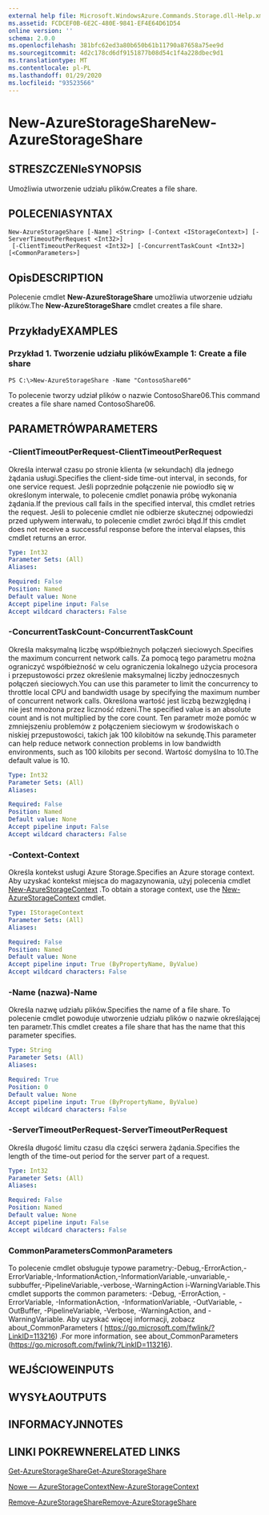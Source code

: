 ```yaml
---
external help file: Microsoft.WindowsAzure.Commands.Storage.dll-Help.xml
ms.assetid: FCDCEF0B-6E2C-480E-9841-EF4E64D61D54
online version: ''
schema: 2.0.0
ms.openlocfilehash: 381bfc62ed3a80b650b61b11790a87658a75ee9d
ms.sourcegitcommit: 4d2c178cd6df9151877b08d54c1f4a228dbec9d1
ms.translationtype: MT
ms.contentlocale: pl-PL
ms.lasthandoff: 01/29/2020
ms.locfileid: "93523566"
---
```

# <span data-ttu-id="2a5e7-101">New-AzureStorageShare</span><span class="sxs-lookup"><span data-stu-id="2a5e7-101">New-AzureStorageShare</span></span>

## <span data-ttu-id="2a5e7-102">STRESZCZENIe</span><span class="sxs-lookup"><span data-stu-id="2a5e7-102">SYNOPSIS</span></span>
<span data-ttu-id="2a5e7-103">Umożliwia utworzenie udziału plików.</span><span class="sxs-lookup"><span data-stu-id="2a5e7-103">Creates a file share.</span></span>

## <span data-ttu-id="2a5e7-104">POLECENIA</span><span class="sxs-lookup"><span data-stu-id="2a5e7-104">SYNTAX</span></span>

```
New-AzureStorageShare [-Name] <String> [-Context <IStorageContext>] [-ServerTimeoutPerRequest <Int32>]
 [-ClientTimeoutPerRequest <Int32>] [-ConcurrentTaskCount <Int32>] [<CommonParameters>]
```

## <span data-ttu-id="2a5e7-105">Opis</span><span class="sxs-lookup"><span data-stu-id="2a5e7-105">DESCRIPTION</span></span>
<span data-ttu-id="2a5e7-106">Polecenie cmdlet **New-AzureStorageShare** umożliwia utworzenie udziału plików.</span><span class="sxs-lookup"><span data-stu-id="2a5e7-106">The **New-AzureStorageShare** cmdlet creates a file share.</span></span>

## <span data-ttu-id="2a5e7-107">Przykłady</span><span class="sxs-lookup"><span data-stu-id="2a5e7-107">EXAMPLES</span></span>

### <span data-ttu-id="2a5e7-108">Przykład 1. Tworzenie udziału plików</span><span class="sxs-lookup"><span data-stu-id="2a5e7-108">Example 1: Create a file share</span></span>
```
PS C:\>New-AzureStorageShare -Name "ContosoShare06"
```

<span data-ttu-id="2a5e7-109">To polecenie tworzy udział plików o nazwie ContosoShare06.</span><span class="sxs-lookup"><span data-stu-id="2a5e7-109">This command creates a file share named ContosoShare06.</span></span>

## <span data-ttu-id="2a5e7-110">PARAMETRÓW</span><span class="sxs-lookup"><span data-stu-id="2a5e7-110">PARAMETERS</span></span>

### <span data-ttu-id="2a5e7-111">-ClientTimeoutPerRequest</span><span class="sxs-lookup"><span data-stu-id="2a5e7-111">-ClientTimeoutPerRequest</span></span>
<span data-ttu-id="2a5e7-112">Określa interwał czasu po stronie klienta (w sekundach) dla jednego żądania usługi.</span><span class="sxs-lookup"><span data-stu-id="2a5e7-112">Specifies the client-side time-out interval, in seconds, for one service request.</span></span>
<span data-ttu-id="2a5e7-113">Jeśli poprzednie połączenie nie powiodło się w określonym interwale, to polecenie cmdlet ponawia próbę wykonania żądania.</span><span class="sxs-lookup"><span data-stu-id="2a5e7-113">If the previous call fails in the specified interval, this cmdlet retries the request.</span></span>
<span data-ttu-id="2a5e7-114">Jeśli to polecenie cmdlet nie odbierze skutecznej odpowiedzi przed upływem interwału, to polecenie cmdlet zwróci błąd.</span><span class="sxs-lookup"><span data-stu-id="2a5e7-114">If this cmdlet does not receive a successful response before the interval elapses, this cmdlet returns an error.</span></span>

```yaml
Type: Int32
Parameter Sets: (All)
Aliases: 

Required: False
Position: Named
Default value: None
Accept pipeline input: False
Accept wildcard characters: False
```

### <span data-ttu-id="2a5e7-115">-ConcurrentTaskCount</span><span class="sxs-lookup"><span data-stu-id="2a5e7-115">-ConcurrentTaskCount</span></span>
<span data-ttu-id="2a5e7-116">Określa maksymalną liczbę współbieżnych połączeń sieciowych.</span><span class="sxs-lookup"><span data-stu-id="2a5e7-116">Specifies the maximum concurrent network calls.</span></span>
<span data-ttu-id="2a5e7-117">Za pomocą tego parametru można ograniczyć współbieżność w celu ograniczenia lokalnego użycia procesora i przepustowości przez określenie maksymalnej liczby jednoczesnych połączeń sieciowych.</span><span class="sxs-lookup"><span data-stu-id="2a5e7-117">You can use this parameter to limit the concurrency to throttle local CPU and bandwidth usage by specifying the maximum number of concurrent network calls.</span></span>
<span data-ttu-id="2a5e7-118">Określona wartość jest liczbą bezwzględną i nie jest mnożona przez liczność rdzeni.</span><span class="sxs-lookup"><span data-stu-id="2a5e7-118">The specified value is an absolute count and is not multiplied by the core count.</span></span>
<span data-ttu-id="2a5e7-119">Ten parametr może pomóc w zmniejszeniu problemów z połączeniem sieciowym w środowiskach o niskiej przepustowości, takich jak 100 kilobitów na sekundę.</span><span class="sxs-lookup"><span data-stu-id="2a5e7-119">This parameter can help reduce network connection problems in low bandwidth environments, such as 100 kilobits per second.</span></span>
<span data-ttu-id="2a5e7-120">Wartość domyślna to 10.</span><span class="sxs-lookup"><span data-stu-id="2a5e7-120">The default value is 10.</span></span>

```yaml
Type: Int32
Parameter Sets: (All)
Aliases: 

Required: False
Position: Named
Default value: None
Accept pipeline input: False
Accept wildcard characters: False
```

### <span data-ttu-id="2a5e7-121">-Context</span><span class="sxs-lookup"><span data-stu-id="2a5e7-121">-Context</span></span>
<span data-ttu-id="2a5e7-122">Określa kontekst usługi Azure Storage.</span><span class="sxs-lookup"><span data-stu-id="2a5e7-122">Specifies an Azure storage context.</span></span>
<span data-ttu-id="2a5e7-123">Aby uzyskać kontekst miejsca do magazynowania, użyj polecenia cmdlet [New-AzureStorageContext](./New-AzureStorageContext.md) .</span><span class="sxs-lookup"><span data-stu-id="2a5e7-123">To obtain a storage context, use the [New-AzureStorageContext](./New-AzureStorageContext.md) cmdlet.</span></span>

```yaml
Type: IStorageContext
Parameter Sets: (All)
Aliases: 

Required: False
Position: Named
Default value: None
Accept pipeline input: True (ByPropertyName, ByValue)
Accept wildcard characters: False
```

### <span data-ttu-id="2a5e7-124">-Name (nazwa)</span><span class="sxs-lookup"><span data-stu-id="2a5e7-124">-Name</span></span>
<span data-ttu-id="2a5e7-125">Określa nazwę udziału plików.</span><span class="sxs-lookup"><span data-stu-id="2a5e7-125">Specifies the name of a file share.</span></span>
<span data-ttu-id="2a5e7-126">To polecenie cmdlet powoduje utworzenie udziału plików o nazwie określającej ten parametr.</span><span class="sxs-lookup"><span data-stu-id="2a5e7-126">This cmdlet creates a file share that has the name that this parameter specifies.</span></span>

```yaml
Type: String
Parameter Sets: (All)
Aliases: 

Required: True
Position: 0
Default value: None
Accept pipeline input: True (ByPropertyName, ByValue)
Accept wildcard characters: False
```

### <span data-ttu-id="2a5e7-127">-ServerTimeoutPerRequest</span><span class="sxs-lookup"><span data-stu-id="2a5e7-127">-ServerTimeoutPerRequest</span></span>
<span data-ttu-id="2a5e7-128">Określa długość limitu czasu dla części serwera żądania.</span><span class="sxs-lookup"><span data-stu-id="2a5e7-128">Specifies the length of the time-out period for the server part of a request.</span></span>

```yaml
Type: Int32
Parameter Sets: (All)
Aliases: 

Required: False
Position: Named
Default value: None
Accept pipeline input: False
Accept wildcard characters: False
```

### <span data-ttu-id="2a5e7-129">CommonParameters</span><span class="sxs-lookup"><span data-stu-id="2a5e7-129">CommonParameters</span></span>
<span data-ttu-id="2a5e7-130">To polecenie cmdlet obsługuje typowe parametry:-Debug,-ErrorAction,-ErrorVariable,-InformationAction,-InformationVariable,-unvariable,-subbuffer,-PipelineVariable,-verbose,-WarningAction i-WarningVariable.</span><span class="sxs-lookup"><span data-stu-id="2a5e7-130">This cmdlet supports the common parameters: -Debug, -ErrorAction, -ErrorVariable, -InformationAction, -InformationVariable, -OutVariable, -OutBuffer, -PipelineVariable, -Verbose, -WarningAction, and -WarningVariable.</span></span> <span data-ttu-id="2a5e7-131">Aby uzyskać więcej informacji, zobacz about_CommonParameters ( https://go.microsoft.com/fwlink/?LinkID=113216) .</span><span class="sxs-lookup"><span data-stu-id="2a5e7-131">For more information, see about_CommonParameters (https://go.microsoft.com/fwlink/?LinkID=113216).</span></span>

## <span data-ttu-id="2a5e7-132">WEJŚCIOWE</span><span class="sxs-lookup"><span data-stu-id="2a5e7-132">INPUTS</span></span>

## <span data-ttu-id="2a5e7-133">WYSYŁA</span><span class="sxs-lookup"><span data-stu-id="2a5e7-133">OUTPUTS</span></span>

## <span data-ttu-id="2a5e7-134">INFORMACYJN</span><span class="sxs-lookup"><span data-stu-id="2a5e7-134">NOTES</span></span>

## <span data-ttu-id="2a5e7-135">LINKI POKREWNE</span><span class="sxs-lookup"><span data-stu-id="2a5e7-135">RELATED LINKS</span></span>

[<span data-ttu-id="2a5e7-136">Get-AzureStorageShare</span><span class="sxs-lookup"><span data-stu-id="2a5e7-136">Get-AzureStorageShare</span></span>](./Get-AzureStorageShare.md)

[<span data-ttu-id="2a5e7-137">Nowe — AzureStorageContext</span><span class="sxs-lookup"><span data-stu-id="2a5e7-137">New-AzureStorageContext</span></span>](./New-AzureStorageContext.md)

[<span data-ttu-id="2a5e7-138">Remove-AzureStorageShare</span><span class="sxs-lookup"><span data-stu-id="2a5e7-138">Remove-AzureStorageShare</span></span>](./Remove-AzureStorageShare.md)
